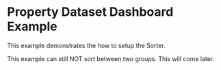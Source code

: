 # Property Dataset Dashboard Example

This example demonstrates the how to setup the Sorter.

This example can still NOT sort between two groups. This will come later.
